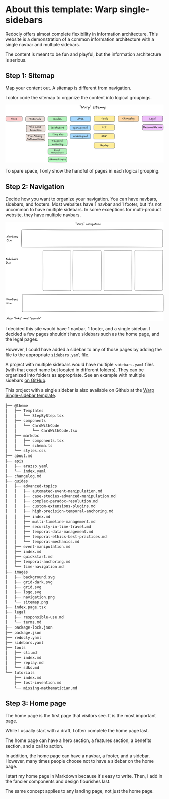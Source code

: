 # About this template: Warp single-sidebars

Redocly offers almost complete flexibility in information architecture.
This website is a demonstration of a common information architecture with a single navbar and multiple sidebars.

The content is meant to be fun and playful, but the information architecture is serious.

## Step 1: Sitemap

Map your content out. A sitemap is different from navigation.

I color code the sitemap to organize the content into logical groupings.

![sitemap of warp](./images/sitemap.png)

To spare space, I only show the handful of pages in each logical grouping.

## Step 2: Navigation

Decide how you want to organize your navigation.
You can have navbars, sidebars, and footers. Most websites have 1 navbar and 1 footer, but it's not uncommon to have multiple sidebars.
In some exceptions for multi-product website, they have multiple navbars.

![navigation of warp](./images/navigation.png)

I decided this site would have 1 navbar, 1 footer, and a single sidebar. I decided a few pages shouldn't have sidebars such as the home page, and the legal pages.

However, I could have added a sidebar to any of those pages by adding the file to the appropriate `sidebars.yaml` file.

A project with multiple sidebars would have multiple `sidebars.yaml` files (with that exact name but located in different folders).
They can be organized into folders as appropriate.
See an example with multiple sidebars [on GitHub](https://github.com/redocly/warp-multi-sidebars).

This project with a single sidebar is also available on Github at the [Warp Single-sidebar template](https://github.com/redocly/warp-single-sidebar).

```treeview
├── @theme
│   ├── Templates
│   │   └── StepByStep.tsx
│   ├── components
│   │   └── CardWithCode
│   │       └── CardWithCode.tsx
│   ├── markdoc
│   │   ├── components.tsx
│   │   └── schema.ts
│   └── styles.css
├── about.md
├── apis
│   ├── arazzo.yaml
│   └── index.yaml
├── changelog.md
├── guides
│   ├── advanced-topics
│   │   ├── automated-event-manipulation.md
│   │   ├── case-studies-advanced-manipulation.md
│   │   ├── complex-paradox-resolution.md
│   │   ├── custom-extensions-plugins.md
│   │   ├── high-precision-temporal-anchoring.md
│   │   ├── index.md
│   │   ├── multi-timeline-management.md
│   │   ├── security-in-time-travel.md
│   │   ├── temporal-data-management.md
│   │   ├── temporal-ethics-best-practices.md
│   │   └── temporal-mechanics.md
│   ├── event-manipulation.md
│   ├── index.md
│   ├── quickstart.md
│   ├── temporal-anchoring.md
│   └── time-navigation.md
├── images
│   ├── background.svg
│   ├── grid-dark.svg
│   ├── grid.svg
│   ├── logo.svg
│   ├── navigation.png
│   └── sitemap.png
├── index.page.tsx
├── legal
│   ├── responsible-use.md
│   └── terms.md
├── package-lock.json
├── package.json
├── redocly.yaml
├── sidebars.yaml
├── tools
│   ├── cli.md
│   ├── index.md
│   ├── replay.md
│   └── sdks.md
└── tutorials
    ├── index.md
    ├── lost-invention.md
    └── missing-mathematician.md
```

## Step 3: Home page

The home page is the first page that visitors see.
It is the most important page.

While I usually start with a draft, I often complete the home page last.

The home page can have a hero section, a features section, a benefits section, and a call to action.

In addition, the home page can have a navbar, a footer, and a sidebar.
However, many times people choose not to have a sidebar on the home page.

I start my home page in Markdown because it's easy to write.
Then, I add in the fancier components and design flourishes last.

The same concept applies to any landing page, not just the home page.
